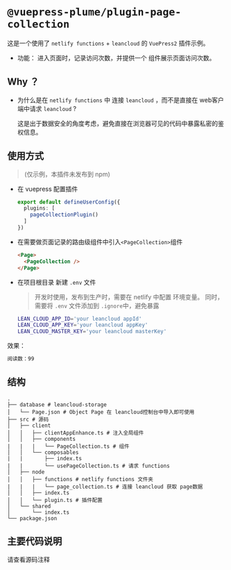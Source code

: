 # `@vuepress-plume/plugin-page-collection`

这是一个使用了 `netlify functions` + `leancloud` 的 `VuePress2` 插件示例。

- 功能： 进入页面时，记录访问次数，并提供一个 组件展示页面访问次数。

## Why ？

- 为什么是在 `netlify functions` 中 连接 `leancloud` ，而不是直接在 web客户端中请求 `leancloud` ?

  这是出于数据安全的角度考虑，避免直接在浏览器可见的代码中暴露私密的鉴权信息。

## 使用方式

> (仅示例，本插件未发布到 npm)

- 在 vuepress 配置插件

  ``` ts
  export default defineUserConfig({
    plugins: [
      pageCollectionPlugin()
    ]
  })
  ```

- 在需要做页面记录的路由级组件中引入`<PageCollection>`组件

  ``` html
  <Page>
    <PageCollection />
  </Page>
  ```

- 在项目根目录 新建 `.env` 文件
  > 开发时使用，发布到生产时，需要在 netlify 中配置 环境变量。
  > 同时，需要将 `.env` 文件添加到 `.ignore`中，避免暴露

  ```sh
  LEAN_CLOUD_APP_ID='your leancloud appId'
  LEAN_CLOUD_APP_KEY='your leancloud appKey'
  LEAN_CLOUD_MASTER_KEY='your leancloud masterKey'
  ```

效果：

``` html
阅读数：99
```

## 结构

``` SH
.
├── database # leancloud-storage
│   └── Page.json # Object Page 在 leancloud控制台中导入即可使用
├── src # 源码
│   ├── client
│   │   ├── clientAppEnhance.ts # 注入全局组件
│   │   ├── components
|   |   |   └── PageCollection.ts # 组件
│   │   └── composables
|   |       ├── index.ts
|   |       └── usePageCollection.ts # 请求 functions
│   ├── node
│   │   ├── functions # netlify functions 文件夹
|   |   |   └── page_collection.ts # 连接 leancloud 获取 page数据
│   │   ├── index.ts
│   │   └── plugin.ts # 插件配置
│   └── shared
│       └── index.ts
└── package.json
```

## 主要代码说明

请查看源码注释
